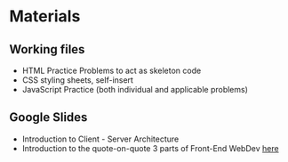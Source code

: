 # Materials
## Working files

* HTML Practice Problems to act as skeleton code
* CSS styling sheets, self-insert
* JavaScript Practice (both individual and applicable problems)

## Google Slides

* Introduction to Client - Server Architecture
* Introduction to the quote-on-quote 3 parts of Front-End WebDev [here](https://docs.google.com/presentation/d/1K7NqsPALUI63JxcWHmjOQrttNOkmCCnbQLioA_4RacQ/edit#slide=id.g2a91330f48_0_4)

